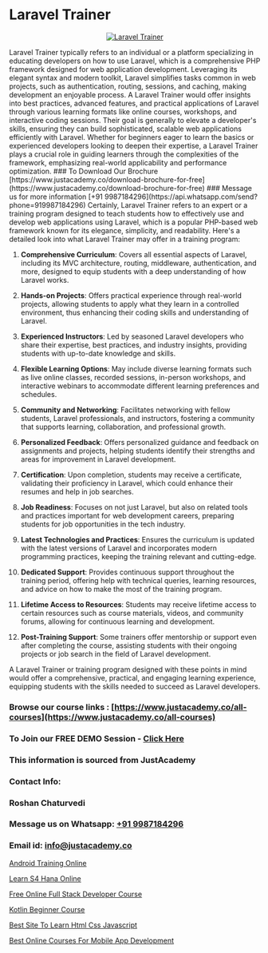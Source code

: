 # Laravel Trainer

<p align="center">
  <a href="https://justacademy.co/storage2/course_image/1676637388_course_image.webp">
    <img src="https://justacademy.co/course-detail/laravel-training" alt="Laravel Trainer">
  </a>
</p>
Laravel Trainer typically refers to an individual or a platform specializing in educating developers on how to use Laravel, which is a comprehensive PHP framework designed for web application development. Leveraging its elegant syntax and modern toolkit, Laravel simplifies tasks common in web projects, such as authentication, routing, sessions, and caching, making development an enjoyable process. A Laravel Trainer would offer insights into best practices, advanced features, and practical applications of Laravel through various learning formats like online courses, workshops, and interactive coding sessions. Their goal is generally to elevate a developer's skills, ensuring they can build sophisticated, scalable web applications efficiently with Laravel. Whether for beginners eager to learn the basics or experienced developers looking to deepen their expertise, a Laravel Trainer plays a crucial role in guiding learners through the complexities of the framework, emphasizing real-world applicability and performance optimization.
### To Download Our Brochure [https://www.justacademy.co/download-brochure-for-free](https://www.justacademy.co/download-brochure-for-free)
### Message us for more information [+91 9987184296](https://api.whatsapp.com/send?phone=919987184296)
Certainly, Laravel Trainer refers to an expert or a training program designed to teach students how to effectively use and develop web applications using Laravel, which is a popular PHP-based web framework known for its elegance, simplicity, and readability. Here's a detailed look into what Laravel Trainer may offer in a training program:

1) **Comprehensive Curriculum**: Covers all essential aspects of Laravel, including its MVC architecture, routing, middleware, authentication, and more, designed to equip students with a deep understanding of how Laravel works.

2) **Hands-on Projects**: Offers practical experience through real-world projects, allowing students to apply what they learn in a controlled environment, thus enhancing their coding skills and understanding of Laravel.

3) **Experienced Instructors**: Led by seasoned Laravel developers who share their expertise, best practices, and industry insights, providing students with up-to-date knowledge and skills.

4) **Flexible Learning Options**: May include diverse learning formats such as live online classes, recorded sessions, in-person workshops, and interactive webinars to accommodate different learning preferences and schedules.

5) **Community and Networking**: Facilitates networking with fellow students, Laravel professionals, and instructors, fostering a community that supports learning, collaboration, and professional growth.

6) **Personalized Feedback**: Offers personalized guidance and feedback on assignments and projects, helping students identify their strengths and areas for improvement in Laravel development.

7) **Certification**: Upon completion, students may receive a certificate, validating their proficiency in Laravel, which could enhance their resumes and help in job searches.

8) **Job Readiness**: Focuses on not just Laravel, but also on related tools and practices important for web development careers, preparing students for job opportunities in the tech industry.

9) **Latest Technologies and Practices**: Ensures the curriculum is updated with the latest versions of Laravel and incorporates modern programming practices, keeping the training relevant and cutting-edge.

10) **Dedicated Support**: Provides continuous support throughout the training period, offering help with technical queries, learning resources, and advice on how to make the most of the training program.

11) **Lifetime Access to Resources**: Students may receive lifetime access to certain resources such as course materials, videos, and community forums, allowing for continuous learning and development.

12) **Post-Training Support**: Some trainers offer mentorship or support even after completing the course, assisting students with their ongoing projects or job search in the field of Laravel development.

A Laravel Trainer or training program designed with these points in mind would offer a comprehensive, practical, and engaging learning experience, equipping students with the skills needed to succeed as Laravel developers.

### Browse our course links : [https://www.justacademy.co/all-courses](https://www.justacademy.co/all-courses) 
### To Join our FREE DEMO Session - [Click Here](https://www.justacademy.co/register-for-course-demo)


### This information is sourced from JustAcademy
### Contact Info:
### Roshan Chaturvedi
### Message us on Whatsapp: [+91 9987184296](https://api.whatsapp.com/send?phone=919987184296)
### Email id: [info@justacademy.co](mailto:info@justacademy.co)
                
[Android Training Online](https://www.linkedin.com/pulse/android-training-online-justacademy-thane-gblxf/)

[Learn S4 Hana Online](https://www.linkedin.com/pulse/learn-s4-hana-online-justacademy-bay-area-0ftkc/)

[Free Online Full Stack Developer Course](https://medium.com/@kamblerajas684/free-online-full-stack-developer-course-4d2a2d1b3106)

[Kotlin Beginner Course](https://medium.com/@ranepooja/kotlin-beginner-course-d27ff9ff7edc)

[Best Site To Learn Html Css Javascript](https://justacademyin.github.io/justacademy/best-site-to-learn-html-css-javascript)

[Best Online Courses For Mobile App Development](https://justacademyin.github.io/Articles/Best-Online-Courses-For-Mobile-App-Development)

